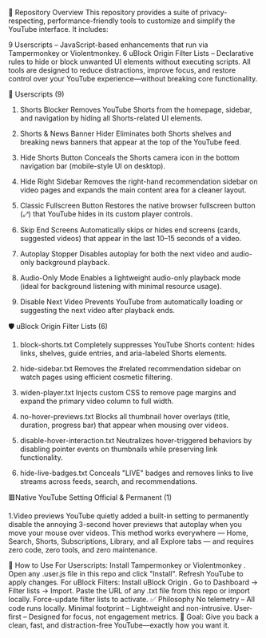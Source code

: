 📁 Repository Overview
This repository provides a suite of privacy-respecting, performance-friendly tools to customize and simplify the YouTube interface.
It includes:

9 Userscripts – JavaScript-based enhancements that run via Tampermonkey or Violentmonkey.
6 uBlock Origin Filter Lists – Declarative rules to hide or block unwanted UI elements without executing scripts.
All tools are designed to reduce distractions, improve focus, and restore control over your YouTube experience—without breaking core functionality.

🧠 Userscripts (9)
1. Shorts Blocker
Removes YouTube Shorts from the homepage, sidebar, and navigation by hiding all Shorts-related UI elements.

2. Shorts & News Banner Hider
Eliminates both Shorts shelves and breaking news banners that appear at the top of the YouTube feed.

3. Hide Shorts Button
Conceals the Shorts camera icon in the bottom navigation bar (mobile-style UI on desktop).

4. Hide Right Sidebar
Removes the right-hand recommendation sidebar on video pages and expands the main content area for a cleaner layout.

5. Classic Fullscreen Button
Restores the native browser fullscreen button (⤢) that YouTube hides in its custom player controls.

6. Skip End Screens
Automatically skips or hides end screens (cards, suggested videos) that appear in the last 10–15 seconds of a video.

7. Autoplay Stopper
Disables autoplay for both the next video and audio-only background playback.

8. Audio-Only Mode
Enables a lightweight audio-only playback mode (ideal for background listening with minimal resource usage).

9. Disable Next Video
Prevents YouTube from automatically loading or suggesting the next video after playback ends.

🛡️ uBlock Origin Filter Lists (6)
1. block-shorts.txt
Completely suppresses YouTube Shorts content: hides links, shelves, guide entries, and aria-labeled Shorts elements.

2. hide-sidebar.txt
Removes the #related recommendation sidebar on watch pages using efficient cosmetic filtering.

3. widen-player.txt
Injects custom CSS to remove page margins and expand the primary video column to full width.

4. no-hover-previews.txt
Blocks all thumbnail hover overlays (title, duration, progress bar) that appear when mousing over videos.

5. disable-hover-interaction.txt
Neutralizes hover-triggered behaviors by disabling pointer events on thumbnails while preserving link functionality.

6. hide-live-badges.txt
Conceals "LIVE" badges and removes links to live streams across feeds, search, and recommendations.

🟥Native YouTube Setting Official & Permanent (1)

1.Video previews
YouTube quietly added a built-in setting to permanently disable the annoying 3-second hover previews that autoplay when you move your mouse over videos.
This method works everywhere — Home, Search, Shorts, Subscriptions, Library, and all Explore tabs — and requires zero code, zero tools, and zero maintenance.

🚀 How to Use
For Userscripts:
Install Tampermonkey or Violentmonkey .
Open any .user.js file in this repo and click "Install".
Refresh YouTube to apply changes.
For uBlock Filters:
Install uBlock Origin .
Go to Dashboard → Filter lists → Import.
Paste the URL of any .txt file from this repo or import locally.
Force-update filter lists to activate.
✅ Philosophy
No telemetry – All code runs locally.
Minimal footprint – Lightweight and non-intrusive.
User-first – Designed for focus, not engagement metrics.
🎯 Goal: Give you back a clean, fast, and distraction-free YouTube—exactly how you want it. 
